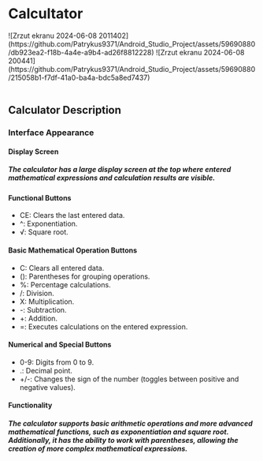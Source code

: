 # Calcultator 
<table>
 <tr>
![Zrzut ekranu 2024-06-08 2011402](https://github.com/Patrykus9371/Android_Studio_Project/assets/59690880/db923ea2-f18b-4a4e-a9b4-ad26f8812228)
![Zrzut ekranu 2024-06-08 200441](https://github.com/Patrykus9371/Android_Studio_Project/assets/59690880/215058b1-f7df-41a0-ba4a-bdc5a8ed7437)
 </tr>
</table>

## Calculator Description
### Interface Appearance
#### Display Screen
##### The calculator has a large display screen at the top where entered mathematical expressions and calculation results are visible. 
#### Functional Buttons
- CE: Clears the last entered data.
- ^: Exponentiation.
- √: Square root.
#### Basic Mathematical Operation Buttons
 - C: Clears all entered data.
 - (): Parentheses for grouping operations.
 - %: Percentage calculations.
- /: Division.
 - X: Multiplication.
 - -: Subtraction.
- +: Addition.
 - =: Executes calculations on the entered expression.
#### Numerical and Special Buttons
 - 0-9: Digits from 0 to 9.
 - .: Decimal point.
 - +/-: Changes the sign of the number (toggles between positive and negative values).
#### Functionality
##### The calculator supports basic arithmetic operations and more advanced mathematical functions, such as exponentiation and square root. Additionally, it has the ability to work with parentheses, allowing the creation of more complex mathematical expressions.
